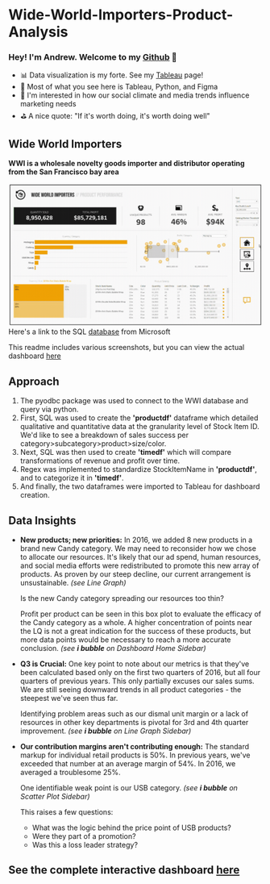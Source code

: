 # Wide-World-Importers-Product-Analysis



### Hey! I'm Andrew. Welcome to my [Github] 👋

- 📊 Data visualization is my forte. See my [Tableau] page! 
- 🚀 Most of what you see here is Tableau, Python, and Figma
- 🧠 I'm interested in how our social climate and media trends influence marketing needs
- ⛳ A nice quote: "If it's worth doing, it's worth doing well"

## Wide World Importers
**WWI is a wholesale novelty goods importer and distributor operating from the San Francisco bay area**
 
 ![](Dashboard_Screenshots/pages_gif.gif)
 Here's a link to the SQL [database] from Microsoft

This readme includes various screenshots, but you can view the actual dashboard [here]


## Approach
1. The pyodbc package was used to connect to the WWI database and query via python. 
2. First, SQL was used to create the **'productdf'** dataframe which detailed qualitative and quantitative data at the granularity level of Stock Item ID. We'd like to see a breakdown of sales success per category>subcategory>product>size/color.
3. Next, SQL was then used to create **'timedf'** which will compare transformations of revenue and profit over time.
4. Regex was implemented to standardize StockItemName in **'productdf'**, and to categorize it in **'timedf'**.
5. And finally, the two dataframes were imported to Tableau for dashboard creation.


## Data Insights
- **New products; new priorities:** 
    In 2016, we added 8 new products in a brand new Candy category. We may need to reconsider how we chose to allocate our resources. It's likely that our ad spend, human resources, and social media efforts were redistributed to promote this new array of products. As proven by our steep decline, our current arrangement is unsustainable. *(see Line Graph)*

    Is the new Candy category spreading our resources too thin?

    Profit per product can be seen in this box plot to evaluate the efficacy of the Candy category as a whole. A higher concentration of points near the LQ is not a great indication for the success of these products, but more data points would be necessary to reach a more accurate conclusion. *(see **i bubble** on Dashboard Home Sidebar)*

- **Q3 is Crucial:**
    One key point to note about our metrics is that they've been calculated based only on the first two quarters of 2016, but all four quarters of previous years. This only partially excuses our sales sums. We are still seeing downward trends in all product categories - the steepest we've seen thus far.

    Identifying problem areas such as our dismal unit margin or a lack of resources in other key departments is pivotal for 3rd and 4th quarter improvement. *(see **i bubble** on Line Graph Sidebar)*

- **Our contribution margins aren't contributing enough:**
    The standard markup for individual retail products is 50%. In previous years, we've exceeded that number at an average margin of 54%. In 2016, we averaged a troublesome 25%. 

    One identifiable weak point is our USB category. *(see **i bubble** on Scatter Plot Sidebar)*
    
    This raises a few questions: 
	- What was the logic behind the price point of USB products? 
	- Were they part of a promotion?
	- Was this a loss leader strategy?

## See the complete interactive dashboard [here]

</details>

[Tableau]: https://public.tableau.com/app/profile/andrew.bruening
[Github]: https://github.com/andrewbruening
[here]: https://public.tableau.com/views/WideWorldImportersProductAnalysis/HomeDash?:language=en-US&publish=yes&:display_count=n&:origin=viz_share_link
[database]: https://docs.microsoft.com/en-us/sql/samples/wide-world-importers-what-is?view=sql-server-ver15